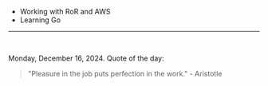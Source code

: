 - Working with RoR and AWS
- Learning Go

---

<br>

<!-- quote_marker -->
Monday, December 16, 2024. Quote of the day:

> "Pleasure in the job puts perfection in the work." - Aristotle
